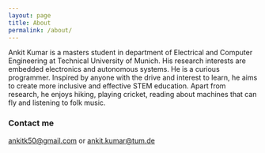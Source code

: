 ```yaml
---
layout: page
title: About
permalink: /about/
---
```


Ankit Kumar is a masters student in department of Electrical and Computer Engineering at Technical University of Munich. His research interests are embedded electronics and autonomous systems. He is a curious programmer. Inspired by anyone with the drive and interest to learn, he aims to create more inclusive and effective STEM education. Apart from research, he enjoys hiking, playing cricket, reading about machines that can fly and listening to folk music.

### Contact me

[ankitk50@gmail.com](mailto:ankitk50@gmail.com) or [ankit.kumar@tum.de](mailto:ankit.kumar@tum.de)

